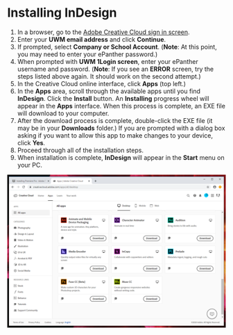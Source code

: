 # Installing InDesign

1. In a browser, go to the [Adobe Creative Cloud sign in screen](https://creativecloud.adobe.com).
2. Enter your **UWM email address** and click **Continue**.
3. If prompted, select **Company or School Account**. \(**Note**: At this point, you may need to enter your ePanther password.\)
4. When prompted with **UWM 1Login screen**, enter your ePanther username and password. \(**Note**: If you see an **ERROR** screen, try the steps listed above again. It should work on the second attempt.\)
5. In the Creative Cloud online interface, click **Apps** \(top left.\)
6. In the **Apps** area, scroll through the available apps until you find **InDesign**. Click the **Install** button. An **Installing** progress wheel will appear in the **Apps** interface. When this process is complete, an EXE file will download to your computer.
7. After the download process is complete, double-click the EXE file \(it may be in your **Downloads** folder.\) If you are prompted with a dialog box asking if you want to allow this app to make changes to your device, click **Yes**.
8. Proceed through all of the installation steps.
9. When installation is complete, **InDesign** will appear in the **Start** menu on your PC.

![](../.gitbook/assets/installing-adobe-programs-pc.png)

